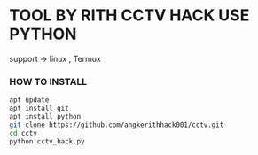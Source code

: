 # TOOL BY RITH CCTV HACK USE PYTHON
support -> linux , Termux

### HOW TO INSTALL
```bash
apt update
apt install git
apt install python
git clone https://github.com/angkerithhack001/cctv.git
cd cctv
python cctv_hack.py
```
